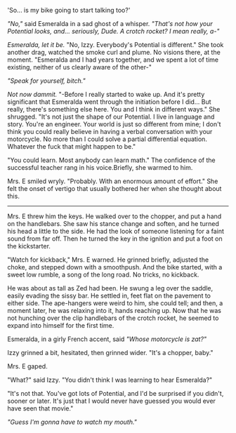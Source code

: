 'So... is my bike going to start talking too?'

_"No,"_ said Esmeralda in a sad ghost of a whisper. _"That&apos;s not how your Potential looks, and... seriously, Dude. A crotch rocket? I mean really, a-"_ 

_Esmeralda, let it be._ "No, Izzy. Everybody's Potential is different." She took another drag, watched the smoke curl and plume. No visions there, at the moment. "Esmeralda and I had years together, and we spent a lot of time existing, neither of us clearly aware of the other-"

_"Speak for yourself, bitch."_
 
_Not now dammit._ "-Before I really started to wake up. And it's pretty significant that Esmeralda went through the initiation before I did... But really, there's something else here. You and I think in different ways." She shrugged. "It&apos;s not just the shape of our Potential. I live in language and story. You're an engineer. Your world is just so different from mine; I don't think you could really believe in having a verbal conversation with your motorcycle. No more than I could solve a partial differential equation. Whatever the fuck that might happen to be."

"You could learn. Most anybody can learn math." The confidence of the successful teacher rang in his voice.Briefly, she warmed to him.

Mrs. E smiled wryly. "Probably. With an enormous amount of effort." She felt the onset of vertigo that usually bothered her when she thought about this.


---------------

Mrs. E threw him the keys. He walked over to the chopper, and put a hand on the handlebars. She saw his stance change and soften, and he turned his head a little to the side. He had the look of someone listening for a faint sound from far off. Then he turned the key in the ignition and put a foot on the kickstarter. 

"Watch for kickback," Mrs. E warned. He grinned briefly, adjusted the choke, and stepped down with a smoothpush. And the bike started, with a sweet low rumble, a song of the long road. No tricks, no kickback.

He was about as tall as Zed had been. He swung a leg over the saddle, easily evading the sissy bar. He settled in, feet flat on the pavement to either side. The ape-hangers were weird to him, she could tell; and then, a moment later, he was relaxing into it, hands reaching up. Now that he was not hunching over the clip handlebars of the crotch rocket, he seemed to expand into himself for the first time. 

Esmeralda, in a girly French accent, said _"Whose motorcycle is zat?"_

Izzy grinned a bit, hesitated, then grinned wider. "It's a chopper, baby."

Mrs. E gaped.

"What?" said Izzy. "You didn&apos;t think I was learning to hear Esmeralda?"

"It&apos;s not that. You&apos;ve got lots of Potential, and I&apos;d be surprised if you didn&apos;t, sooner or later. It&apos;s just that I would never have guessed you would ever have seen that movie."

_"Guess I'm gonna have to watch my mouth."_
